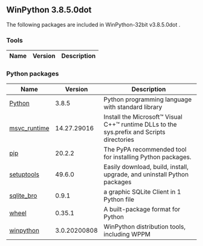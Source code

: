 ## WinPython 3.8.5.0dot 

The following packages are included in WinPython-32bit v3.8.5.0dot .

### Tools

Name | Version | Description
-----|---------|------------


### Python packages

Name | Version | Description
-----|---------|------------
[Python](http://www.python.org/) | 3.8.5 | Python programming language with standard library
[msvc_runtime](https://pypi.org/project/msvc_runtime) | 14.27.29016 | Install the Microsoft&#8482; Visual C++&#8482; runtime DLLs to the sys.prefix and Scripts directories
[pip](https://pypi.org/project/pip) | 20.2.2 | The PyPA recommended tool for installing Python packages.
[setuptools](https://pypi.org/project/setuptools) | 49.6.0 | Easily download, build, install, upgrade, and uninstall Python packages
[sqlite_bro](https://pypi.org/project/sqlite_bro) | 0.9.1 | a graphic SQLite Client in 1 Python file
[wheel](https://pypi.org/project/wheel) | 0.35.1 | A built-package format for Python
[winpython](http://winpython.github.io/) | 3.0.20200808 | WinPython distribution tools, including WPPM